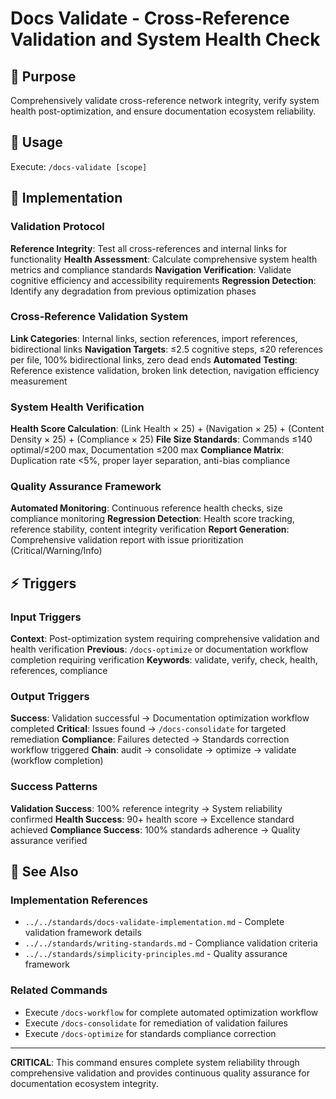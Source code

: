 # Docs Validate - Cross-Reference Validation and System Health Check

## 🎯 Purpose
Comprehensively validate cross-reference network integrity, verify system health post-optimization, and ensure documentation ecosystem reliability.

## 🚀 Usage
Execute: `/docs-validate [scope]`

## 🔧 Implementation

### Validation Protocol
**Reference Integrity**: Test all cross-references and internal links for functionality
**Health Assessment**: Calculate comprehensive system health metrics and compliance standards
**Navigation Verification**: Validate cognitive efficiency and accessibility requirements 
**Regression Detection**: Identify any degradation from previous optimization phases

### Cross-Reference Validation System
**Link Categories**: Internal links, section references, import references, bidirectional links
**Navigation Targets**: ≤2.5 cognitive steps, ≤20 references per file, 100% bidirectional links, zero dead ends
**Automated Testing**: Reference existence validation, broken link detection, navigation efficiency measurement

### System Health Verification
**Health Score Calculation**: (Link Health × 25) + (Navigation × 25) + (Content Density × 25) + (Compliance × 25)
**File Size Standards**: Commands ≤140 optimal/≤200 max, Documentation ≤200 max
**Compliance Matrix**: Duplication rate <5%, proper layer separation, anti-bias compliance

### Quality Assurance Framework  
**Automated Monitoring**: Continuous reference health checks, size compliance monitoring
**Regression Detection**: Health score tracking, reference stability, content integrity verification
**Report Generation**: Comprehensive validation report with issue prioritization (Critical/Warning/Info)

## ⚡ Triggers

### Input Triggers
**Context**: Post-optimization system requiring comprehensive validation and health verification
**Previous**: `/docs-optimize` or documentation workflow completion requiring verification
**Keywords**: validate, verify, check, health, references, compliance

### Output Triggers
**Success**: Validation successful → Documentation optimization workflow completed
**Critical**: Issues found → `/docs-consolidate` for targeted remediation
**Compliance**: Failures detected → Standards correction workflow triggered
**Chain**: audit → consolidate → optimize → validate (workflow completion)

### Success Patterns
**Validation Success**: 100% reference integrity → System reliability confirmed
**Health Success**: 90+ health score → Excellence standard achieved
**Compliance Success**: 100% standards adherence → Quality assurance verified

## 🔗 See Also

### Implementation References
- `../../standards/docs-validate-implementation.md` - Complete validation framework details
- `../../standards/writing-standards.md` - Compliance validation criteria
- `../../standards/simplicity-principles.md` - Quality assurance framework

### Related Commands
- Execute `/docs-workflow` for complete automated optimization workflow
- Execute `/docs-consolidate` for remediation of validation failures
- Execute `/docs-optimize` for standards compliance correction

---

**CRITICAL**: This command ensures complete system reliability through comprehensive validation and provides continuous quality assurance for documentation ecosystem integrity.